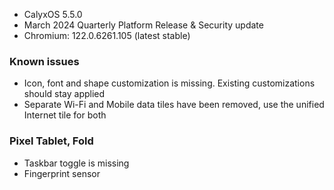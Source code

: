 * CalyxOS 5.5.0
* March 2024 Quarterly Platform Release & Security update
* Chromium: 122.0.6261.105 (latest stable)

### Known issues
* Icon, font and shape customization is missing. Existing customizations should stay applied
* Separate Wi-Fi and Mobile data tiles have been removed, use the unified Internet tile for both

### Pixel Tablet, Fold
* Taskbar toggle is missing
* Fingerprint sensor 
